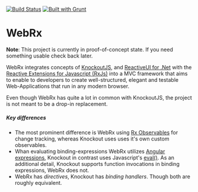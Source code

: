 [![Build Status](https://travis-ci.org/oliverw/WebRx.png)](https://travis-ci.org/oliverw/WebRx)
[![Built with Grunt](https://cdn.gruntjs.com/builtwith.png)](http://gruntjs.com/)


# WebRx

**Note**: This project is currently in proof-of-concept state. If you need something usable check back later.

WebRx integrates concepts of [KnockoutJS](http://knockoutjs.com/), and [ReactiveUI for .Net](http://reactiveui.net/) with the [Reactive Extensions for Javascript (RxJs)](https://github.com/Reactive-Extensions/RxJS) into a MVC framework that aims to enable to developers to create well-structured, elegant and testable Web-Applications that run in any modern browser.

Even though WebRx has quite a lot in common with KnockoutJS, the project is not meant to be a drop-in replacement.

##### Key differences

- The most prominent difference is WebRx using [Rx Observables](https://github.com/Reactive-Extensions/RxJS/tree/master/doc) for change tracking, whereas Knockout uses uses it's own custom observables. 
- Whan evaluating binding-expressions WebRx utilizes [Angular expressions](https://docs.angularjs.org/guide/expression), Knockout in contrast uses Javascript's [eval()](https://developer.mozilla.org/en-US/docs/Web/JavaScript/Reference/Global_Objects/eval). As an additional detail, Knockout supports function invocations in binding expressions, WebRx does not.
- WebRx has *directives*, Knockout has *binding handlers*. Though both are roughly equivalent.   

